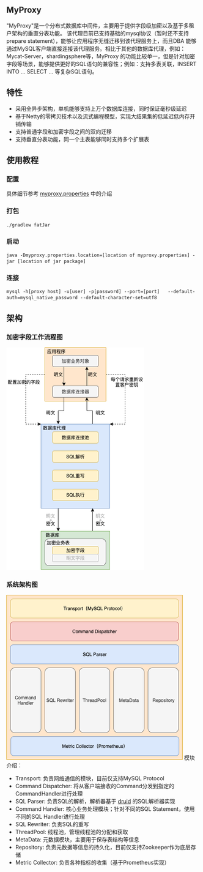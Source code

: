 ## MyProxy 
"MyProxy"是一个分布式数据库中间件，主要用于提供字段级加密以及基于多租户架构的垂直分表功能。
该代理目前已支持基础的mysql协议（暂时还不支持prepare statement），能够让应用程序无缝迁移到该代理服务上，而且DBA
能够通过MySQL客户端直接连接该代理服务。相比于其他的数据库代理，例如：Mycat-Server，shardingsphere等，MyProxy
的功能比较单一，但是针对加密字段等场景，能够提供更好的SQL语句的兼容性；例如：支持多表关联，INSERT INTO ... SELECT ...
等复杂SQL语句。

## 特性 
 * 采用全异步架构，单机能够支持上万个数据库连接，同时保证毫秒级延迟
 * 基于Netty的零拷贝技术以及流式编程模型，实现大结果集的低延迟低内存开销传输
 * 支持普通字段和加密字段之间的双向迁移
 * 支持垂直分表功能，同一个主表能够同时支持多个扩展表

## 使用教程
### 配置
具体细节参考 [myproxy.properties](https://github.com/James-xie/myproxy/blob/master/src/main/resources/myproxy.properties) 中的介绍

### 打包
```shell
./gradlew fatJar
```

### 启动
```shell
java -Dmyproxy.properties.location=[location of myproxy.properties] -jar [location of jar package] 
```

### 连接
```shell
mysql -h[proxy host] -u[user] -p[password] --port=[port]   --default-auth=mysql_native_password --default-character-set=utf8 
```

## 架构
### 加密字段工作流程图
![加密字段工作流程图](https://github.com/James-xie/myproxy/blob/master/static/img/加密字段工作流程.png)

### 系统架构图
![系统架构图](https://github.com/James-xie/myproxy/blob/master/static/img/MyProxy架构图.png)
模块介绍：
* Transport: 负责网络通信的模块，目前仅支持MySQL Protocol
* Command Dispatcher: 将从客户端接收的Command分发到指定的CommandHandler进行处理
* SQL Parser: 负责SQL的解析，解析器基于 [druid](https://github.com/alibaba/druid) 的SQL解析器实现
* Command Handler: 核心业务处理模块；针对不同的SQL Statement，使用不同的SQL Handler进行处理
* SQL Rewriter: 负责SQL的重写
* ThreadPool: 线程池，管理线程池的分配和获取
* MetaData: 元数据模块，主要用于保存表结构等信息
* Repository: 负责元数据等信息的持久化，目前仅支持Zookeeper作为底层存储
* Metric Collector: 负责各种指标的收集（基于Prometheus实现）
